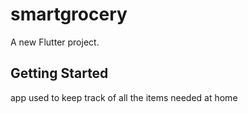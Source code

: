 # smartgrocery

A new Flutter project.

## Getting Started
app used to keep track of all the items needed at home
